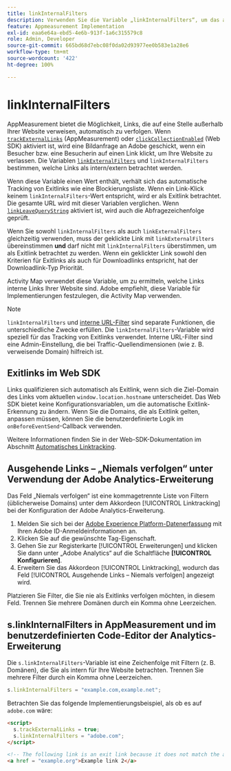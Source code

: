 ```yaml
---
title: linkInternalFilters
description: Verwenden Sie die Variable „linkInternalFilters“, um das automatische Tracking von Exitlinks zu unterstützen.
feature: Appmeasurement Implementation
exl-id: eaa6e64a-ebd5-4e6b-913f-1a6c315579c8
role: Admin, Developer
source-git-commit: 665bd68d7ebc08f0da02d93977ee0b583e1a28e6
workflow-type: tm+mt
source-wordcount: '422'
ht-degree: 100%

---
```


# linkInternalFilters

AppMeasurement bietet die Möglichkeit, Links, die auf eine Stelle außerhalb Ihrer Website verweisen, automatisch zu verfolgen. Wenn [`trackExternalLinks`](trackexternallinks.md) (AppMeasurement) oder [`clickCollectionEnabled`](trackdownloadlinks.md) (Web SDK) aktiviert ist, wird eine Bildanfrage an Adobe geschickt, wenn ein Besucher bzw. eine Besucherin auf einen Link klickt, um Ihre Website zu verlassen. Die Variablen [`linkExternalFilters`](linkexternalfilters.md) und `linkInternalFilters` bestimmen, welche Links als intern/extern betrachtet werden.

Wenn diese Variable einen Wert enthält, verhält sich das automatische Tracking von Exitlinks wie eine Blockierungsliste. Wenn ein Link-Klick keinem `linkInternalFilters`-Wert entspricht, wird er als Exitlink betrachtet. Die gesamte URL wird mit dieser Variablen verglichen. Wenn [`linkLeaveQueryString`](linkleavequerystring.md) aktiviert ist, wird auch die Abfragezeichenfolge geprüft.

Wenn Sie sowohl `linkInternalFilters` als auch `linkExternalFilters` gleichzeitig verwenden, muss der geklickte Link mit `linkExternalFilters` übereinstimmen **und** darf nicht mit `linkInternalFilters` überstimmen, um als Exitlink betrachtet zu werden. Wenn ein geklickter Link sowohl den Kriterien für Exitlinks als auch für Downloadlinks entspricht, hat der Downloadlink-Typ Priorität.

Activity Map verwendet diese Variable, um zu ermitteln, welche Links interne Links Ihrer Website sind. Adobe empfiehlt, diese Variable für Implementierungen festzulegen, die Activity Map verwenden.

>[!NOTE]
>
>`linkInternalFilters` und [interne URL-Filter](/help/admin/admin/c-manage-report-suites/c-edit-report-suites/general/internal-url-filter-admin.md) sind separate Funktionen, die unterschiedliche Zwecke erfüllen. Die `linkInternalFilters`-Variable wird speziell für das Tracking von Exitlinks verwendet. Interne URL-Filter sind eine Admin-Einstellung, die bei Traffic-Quellendimensionen (wie z. B. verweisende Domain) hilfreich ist.

## Exitlinks im Web SDK

Links qualifizieren sich automatisch als Exitlink, wenn sich die Ziel-Domain des Links vom aktuellen `window.location.hostname` unterscheidet. Das Web SDK bietet keine Konfigurationsvariablen, um die automatische Exitlink-Erkennung zu ändern. Wenn Sie die Domains, die als Exitlink gelten, anpassen müssen, können Sie die benutzerdefinierte Logik im `onBeforeEventSend`-Callback verwenden.

Weitere Informationen finden Sie in der Web-SDK-Dokumentation im Abschnitt [Automatisches Linktracking](https://experienceleague.adobe.com/docs/experience-platform/edge/data-collection/track-links.html?lang=de#automaticLinkTracking).

## Ausgehende Links – „Niemals verfolgen“ unter Verwendung der Adobe Analytics-Erweiterung

Das Feld „Niemals verfolgen“ ist eine kommagetrennte Liste von Filtern (üblicherweise Domains) unter dem Akkordeon [!UICONTROL Linktracking] bei der Konfiguration der Adobe Analytics-Erweiterung.

1. Melden Sie sich bei der [Adobe Experience Platform-Datenerfassung](https://experience.adobe.com/data-collection) mit Ihren Adobe ID-Anmeldeinformationen an.
2. Klicken Sie auf die gewünschte Tag-Eigenschaft.
3. Gehen Sie zur Registerkarte [!UICONTROL Erweiterungen] und klicken Sie dann unter „Adobe Analytics“ auf die Schaltfläche **[!UICONTROL Konfigurieren]**.
4. Erweitern Sie das Akkordeon [!UICONTROL Linktracking], wodurch das Feld [!UICONTROL Ausgehende Links – Niemals verfolgen] angezeigt wird.

Platzieren Sie Filter, die Sie nie als Exitlinks verfolgen möchten, in diesem Feld. Trennen Sie mehrere Domänen durch ein Komma ohne Leerzeichen.

## s.linkInternalFilters in AppMeasurement und im benutzerdefinierten Code-Editor der Analytics-Erweiterung

Die `s.linkInternalFilters`-Variable ist eine Zeichenfolge mit Filtern (z. B. Domänen), die Sie als intern für Ihre Website betrachten. Trennen Sie mehrere Filter durch ein Komma ohne Leerzeichen.

```js
s.linkInternalFilters = "example.com,example.net";
```

Betrachten Sie das folgende Implementierungsbeispiel, als ob es auf `adobe.com` wäre:

```html
<script>
  s.trackExternalLinks = true;
  s.linkInternalFilters = "adobe.com";
</script>

<!-- The following link is an exit link because it does not match the anything under linkInternalFilters -->
<a href = "example.org">Example link 2</a>
```
